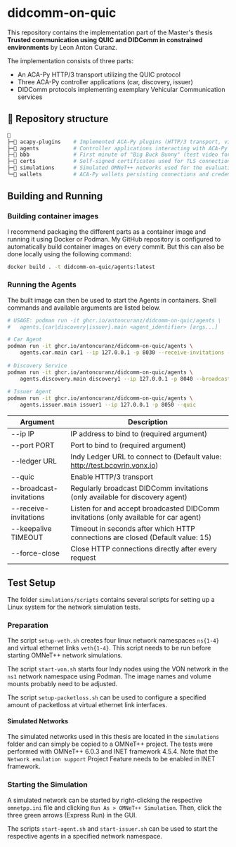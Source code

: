 didcomm-on-quic
===

This repository contains the implementation part of the Master's thesis **Trusted communication using QUIC and DIDComm in constrained environments** by Leon Anton Curanz.

The implementation consists of three parts:
- An ACA-Py HTTP/3 transport utilizing the QUIC protocol
- Three ACA-Py controller applications (car, discovery, issuer)
- DIDComm protocols implementing exemplary Vehicular Communication services

## 📂 Repository structure

```sh
📁
├─📁 acapy-plugins    # Implemented ACA-Py plugins (HTTP/3 transport, videostreaming and filesharing DIDComm protocols)
├─📁 agents           # Controller applications interacting with ACA-Py (car, discovery, issuer)
├─📁 bbb              # First minute of "Big Buck Bunny" (test video for videostreaming use case)
├─📁 certs            # Self-signed certificates used for TLS connections
├─📁 simulations      # Simulated OMNeT++ networks used for the evaluation
└─📁 wallets          # ACA-Py wallets persisting connections and credentials
```

## Building and Running

### Building container images

I recommend packaging the different parts as a container image and running it using Docker or Podman.
My GitHub repository is configured to automatically build container images on every commit.
But this can also be done locally using the following command:

```sh
docker build . -t didcomm-on-quic/agents:latest
```

### Running the Agents

The built image can then be used to start the Agents in containers.
Shell commands and available arguments are listed below.

```sh
# USAGE: podman run -it ghcr.io/antoncuranz/didcomm-on-quic/agents \
#   agents.{car|discovery|issuer}.main <agent_identifier> [args...]

# Car Agent
podman run -it ghcr.io/antoncuranz/didcomm-on-quic/agents \
    agents.car.main car1 --ip 127.0.0.1 -p 8030 --receive-invitations --quic
    
# Discovery Service
podman run -it ghcr.io/antoncuranz/didcomm-on-quic/agents \
    agents.discovery.main discovery1 --ip 127.0.0.1 -p 8040 --broadcast-invitations --quic
    
# Issuer Agent
podman run -it ghcr.io/antoncuranz/didcomm-on-quic/agents \
    agents.issuer.main issuer1 --ip 127.0.0.1 -p 8050 --quic
```

| Argument                | Description                                                                          |
|-------------------------|--------------------------------------------------------------------------------------|
| --ip IP                 | IP address to bind to (required argument)                                            |
| --port PORT             | Port to bind to (required argument)                                                  |
| --ledger URL            | Indy Ledger URL to connect to (Default value: http://test.bcovrin.vonx.io)           |
| --quic                  | Enable HTTP/3 transport                                                              |
| --broadcast-invitations | Regularly broadcast DIDComm invitations (only available for discovery agent)         |
| --receive-invitations   | Listen for and accept broadcasted DIDComm invitations (only available for car agent) |
| --keepalive TIMEOUT     | Timeout in seconds after which HTTP connections are closed (Default value: 15)       |
| --force-close           | Close HTTP connections directly after every request                                  |

## Test Setup

The folder `simulations/scripts` contains several scripts for setting up a Linux system for the network simulation tests.

### Preparation

The script `setup-veth.sh` creates four linux network namespaces `ns{1-4}` and virtual ethernet links `veth{1-4}`.
This script needs to be run before starting OMNeT++ network simulations.

The script `start-von.sh` starts four Indy nodes using the VON network in the `ns1` network namespace using Podman.
The image names and volume mounts probably need to be adjusted.

The script `setup-packetloss.sh` can be used to configure a specified amount of packetloss at virtual ethernet link interfaces.

#### Simulated Networks

The simulated networks used in this thesis are located in the `simulations` folder and can simply be copied to a OMNeT++ project.
The tests were performed with OMNeT++ 6.0.3 and INET framework 4.5.4.
Note that the `Network emulation support` Project Feature needs to be enabled in INET framework.

### Starting the Simulation

A simulated network can be started by right-clicking the respective `omnetpp.ini` file and clicking `Run As > OMNeT++ Simulation`. Then, click the three green arrows (Express Run) in the GUI.

The scripts `start-agent.sh` and `start-issuer.sh` can be used to start the respective agents in a specified network namespace.
